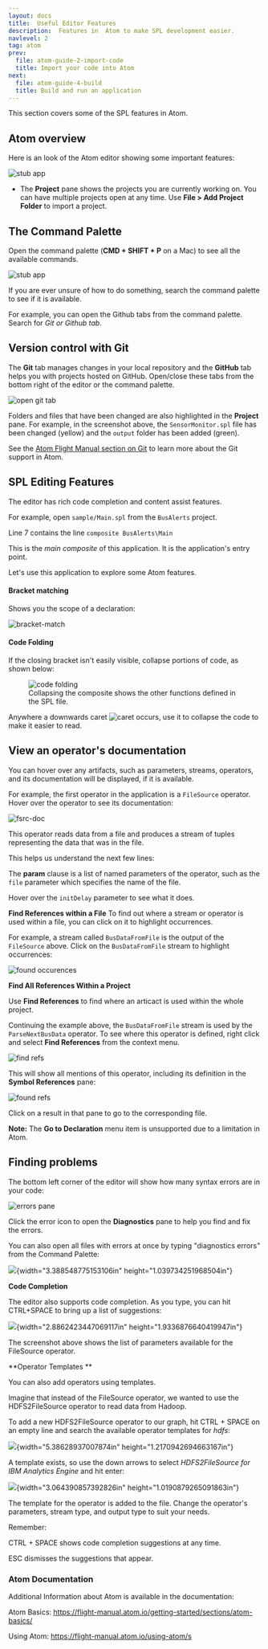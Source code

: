```yaml
---
layout: docs
title:  Useful Editor Features
description:  Features in  Atom to make SPL development easier.
navlevel: 2
tag: atom
prev:
  file: atom-guide-2-import-code
  title: Import your code into Atom
next:
  file: atom-guide-4-build
  title: Build and run an application
---
```


This section covers some of the SPL features in Atom.

Atom overview
-----------------------------------------

Here is an look of the Atom editor showing some important features:

![stub app](/streamsx.documentation/images/atom/jpg/atom-1.jpeg)

* The **Project** pane shows the projects you are currently working on. You can have multiple projects open at any time. Use **File \> Add Project Folder** to import a project.



The Command Palette
--------------------

Open the command palette (**CMD + SHIFT + P** on a Mac) to see all the
available commands.

![stub app](/streamsx.documentation/images/atom/jpg/cmd-palette.jpeg)

If you are ever unsure of how to do something,
search the command palette to see if it is available.

For example, you can open the Github tabs from the command palette. Search for *Git or Github tab*.

Version control with Git
-------------------------

The **Git** tab manages changes in your local repository and the **GitHub** tab helps you with projects hosted on GitHub. Open/close these tabs from the bottom right of the editor or the command palette.

![open git tab](/streamsx.documentation/images/atom/jpg/github-open.jpeg)

Folders and files that have been changed are also highlighted in the
**Project** pane. For example, in the screenshot above, the `SensorMonitor.spl` file has been changed (yellow) and the `output` folder has been added (green).

See the [Atom Flight Manual section on Git](https://flight-manual.atom.io/using-atom/sections/github-package/) to learn more about the Git support in Atom.


SPL Editing Features
--------------------

The editor has rich code completion and content assist features.

For example, open `sample/Main.spl` from the `BusAlerts` project.

Line 7 contains the line `composite BusAlerts\Main`

This is the *main composite* of this application. It is the
application's entry point.

Let's use this application to explore some Atom features.

#### Bracket matching
Shows you the scope of a declaration:

![bracket-match](/streamsx.documentation/images/atom/jpg/brackets.jpg)


#### Code Folding

If the closing bracket isn't easily visible, collapse portions of code, as shown below:

<figure>
  <img src="/streamsx.documentation/images/atom/jpg/fold.gif" alt="code folding"/>
  <figcaption>Collapsing the composite shows the other functions defined in the SPL file.</figcaption>
</figure>

Anywhere a downwards caret ![caret](/streamsx.documentation/images/atom/jpg/caret.jpeg) occurs, use it to collapse the code to
make it easier to read.

View an operator's documentation
--------------------------------
You can hover over any artifacts, such as parameters, streams,
operators, and its documentation will be displayed, if it is available.

For example, the first operator in the application is a `FileSource` operator. Hover over the operator to see its documentation:

![fsrc-doc](/streamsx.documentation/images/atom/jpg/filesource.jpeg)

This operator reads data from a file and produces a stream of tuples
representing the data that was in the file.

This helps us understand the next few lines:

The **param** clause is a list of named parameters of the operator, such
as the `file` parameter which specifies the name of the file.

Hover over the `initDelay` parameter to see what it does.

**Find References within a File**
To find out where a stream or operator is used within a file, you can click on it to highlight occurrences.

For example, a stream called
`BusDataFromFile` is the output of the `FileSource` above.
Click on the `BusDataFromFile` stream to highlight occurrences:

![found occurences](/streamsx.documentation/images/atom/jpg/ocurrences.jpeg)

**Find All References Within a Project**

Use **Find References** to find where an articact is used within the whole project.

Continuing the example above, the `BusDataFromFile` stream is used by the
`ParseNextBusData` operator.
To see where this operator is defined, right click and select **Find
References** from the context menu.

![find refs](/streamsx.documentation/images/atom/jpg/find-references.jpeg)

This will show all mentions of this operator, including its definition in the **Symbol References** pane:

![found refs](/streamsx.documentation/images/atom/jpg/found-references.jpeg)

Click on a result in that pane to go to the corresponding file.

**Note:** The **Go to Declaration** menu item is unsupported due to a
limitation in Atom.

Finding problems
---------------------

The bottom left corner of the editor will show how many syntax errors
are in your code:

![errors pane](/streamsx.documentation/images/atom/jpg/errors.jpeg)

Click the error icon to open the **Diagnostics** pane to help you find and fix the errors.

You can also open all files with errors at once by typing "diagnostics
errors" from the Command Palette:

![](media/image28.png){width="3.388548775153106in"
height="1.039734251968504in"}

**Code Completion**

The editor also supports code completion. As you type, you can hit
CTRL+SPACE to bring up a list of suggestions:

![](media/image29.png){width="2.8862423447069117in"
height="1.9336876640419947in"}

The screenshot above shows the list of parameters available for the
FileSource operator.

**Operator Templates **

You can also add operators using templates.

Imagine that instead of the FileSource operator, we wanted to use the
HDFS2FileSource operator to read data from Hadoop.

To add a new HDFS2FileSource operator to our graph, hit CTRL + SPACE on
an empty line and search the available operator templates for *hdfs*:

![](media/image30.png){width="5.38628937007874in"
height="1.2170942694663167in"}

A template exists, so use the down arrows to select *HDFS2FileSource for
IBM Analytics Engine* and hit enter:

![](media/image31.png){width="3.064390857392826in"
height="1.0190879265091863in"}

The template for the operator is added to the file. Change the
operator's parameters, stream type, and output type to suit your needs.

Remember:

CTRL + SPACE shows code completion suggestions at any time.

ESC dismisses the suggestions that appear.

### Atom Documentation

Additional Information about Atom is available in the documentation:

Atom Basics:
<https://flight-manual.atom.io/getting-started/sections/atom-basics/>

Using Atom: https://flight-manual.atom.io/using-atom/s
